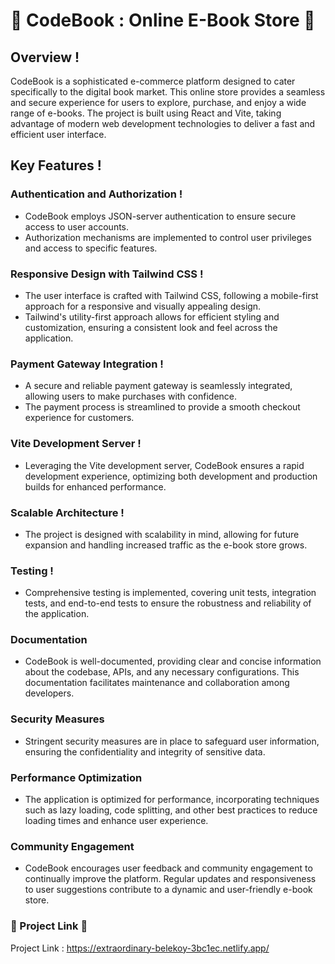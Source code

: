 # 🧡 CodeBook : Online E-Book Store 🚀
## Overview !
CodeBook is a sophisticated e-commerce platform designed to cater specifically to the digital book market. This online store provides a seamless and secure experience for users to explore, purchase, and enjoy a wide range of e-books. The project is built using React and Vite, taking advantage of modern web development technologies to deliver a fast and efficient user interface.

## Key Features !

### Authentication and Authorization !

- CodeBook employs JSON-server authentication to ensure secure access to user accounts.
- Authorization mechanisms are implemented to control user privileges and access to specific features.
### Responsive Design with Tailwind CSS !

- The user interface is crafted with Tailwind CSS, following a mobile-first approach for a responsive and visually appealing design.
- Tailwind's utility-first approach allows for efficient styling and customization, ensuring a consistent look and feel across the application.
### Payment Gateway Integration !

- A secure and reliable payment gateway is seamlessly integrated, allowing users to make purchases with confidence.
- The payment process is streamlined to provide a smooth checkout experience for customers.
### Vite Development Server !

- Leveraging the Vite development server, CodeBook ensures a rapid development experience, optimizing both development and production builds for enhanced performance.
### Scalable Architecture !

- The project is designed with scalability in mind, allowing for future expansion and handling increased traffic as the e-book store grows.
### Testing !

- Comprehensive testing is implemented, covering unit tests, integration tests, and end-to-end tests to ensure the robustness and reliability of the application.
### Documentation

- CodeBook is well-documented, providing clear and concise information about the codebase, APIs, and any necessary configurations. This documentation facilitates maintenance and collaboration among developers.
### Security Measures

- Stringent security measures are in place to safeguard user information, ensuring the confidentiality and integrity of sensitive data.
### Performance Optimization

- The application is optimized for performance, incorporating techniques such as lazy loading, code splitting, and other best practices to reduce loading times and enhance user experience.
### Community Engagement

- CodeBook encourages user feedback and community engagement to continually improve the platform. Regular updates and responsiveness to user suggestions contribute to a dynamic and user-friendly e-book store.
### 🚀 Project Link 🎉
Project Link : https://extraordinary-belekoy-3bc1ec.netlify.app/
